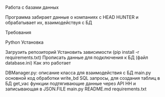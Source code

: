 Работа с базами данных

Программа забирает данные о компаниях с HEAD HUNTER и обрабатывает их, взаимодействуя с БД

Требования

Python
Установка

Загрузить репозиторий
Установить зависимости (pip install -r requirements.txt)
Прописать данные для подключения к БД (файл database.ini)
Как это работает

DBManager.py: описание класса для взаимодействия с БД
main.py основной код обработки
write_bd SQL запросы, для создания таблиц в БД
get_vac функции подтягивающие данные через API HH и записывающая в JSON.FILE
main.py
README.md
requirements.txt
